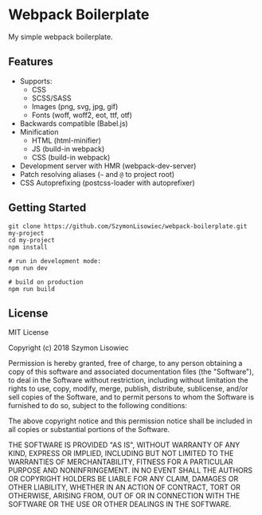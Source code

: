 # Webpack Boilerplate

My simple webpack boilerplate.

## Features

- Supports:
  - CSS
  - SCSS/SASS
  - Images (png, svg, jpg, gif)
  - Fonts (woff, woff2, eot, ttf, otf)
- Backwards compatible (Babel.js)
- Minification
  - HTML (html-minifier)
  - JS (build-in webpack)
  - CSS (build-in webpack)
- Development server with HMR (webpack-dev-server)
- Patch resolving aliases (`~` and `@` to project root)
- CSS Autoprefixing (postcss-loader with autoprefixer)

## Getting Started

```
git clone https://github.com/SzymonLisowiec/webpack-boilerplate.git my-project
cd my-project
npm install

# run in development mode:
npm run dev

# build on production
npm run build

```

## License

MIT License

Copyright (c) 2018 Szymon Lisowiec

Permission is hereby granted, free of charge, to any person obtaining a copy of this software and associated documentation files (the "Software"), to deal in the Software without restriction, including without limitation the rights to use, copy, modify, merge, publish, distribute, sublicense, and/or sell copies of the Software, and to permit persons to whom the Software is furnished to do so, subject to the following conditions:

The above copyright notice and this permission notice shall be included in all copies or substantial portions of the Software.

THE SOFTWARE IS PROVIDED "AS IS", WITHOUT WARRANTY OF ANY KIND, EXPRESS OR IMPLIED, INCLUDING BUT NOT LIMITED TO THE WARRANTIES OF MERCHANTABILITY, FITNESS FOR A PARTICULAR PURPOSE AND NONINFRINGEMENT. IN NO EVENT SHALL THE AUTHORS OR COPYRIGHT HOLDERS BE LIABLE FOR ANY CLAIM, DAMAGES OR OTHER LIABILITY, WHETHER IN AN ACTION OF CONTRACT, TORT OR OTHERWISE, ARISING FROM, OUT OF OR IN CONNECTION WITH THE SOFTWARE OR THE USE OR OTHER DEALINGS IN THE SOFTWARE.